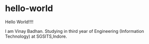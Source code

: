# hello-world
Hello World!!!!

I am Vinay Badhan.
Studying in third year of Engineering (Information Technology) at SGSITS,Indore.
